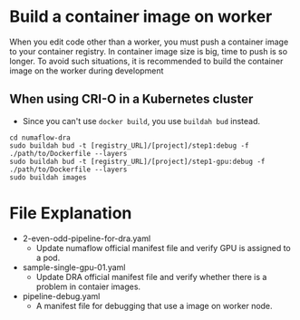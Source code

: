 # Build a container image on worker
When you edit code other than a worker, you must push a container image to your container registry. In container image size is big, time to push is so longer. To avoid such situations, it is recommended to build the container image on the worker during development

## When using CRI-O in a Kubernetes cluster

- Since you can't use `docker build`, you use `buildah bud` instead.
```
cd numaflow-dra
sudo buildah bud -t [registry_URL]/[project]/step1:debug -f ./path/to/Dockerfile --layers
sudo buildah bud -t [registry_URL]/[project]/step1-gpu:debug -f ./path/to/Dockerfile --layers
sudo buildah images
```


# File Explanation
- 2-even-odd-pipeline-for-dra.yaml
    - Update numaflow official manifest file and verify GPU is assigned to a pod.
- sample-single-gpu-01.yaml
    - Update DRA official manifest file and verify whether there is a problem in contaier images.
- pipeline-debug.yaml
    - A manifest file for debugging that use a image on worker node.
